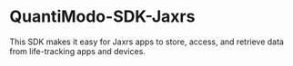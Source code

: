 # QuantiModo-SDK-Jaxrs
This SDK makes it easy for Jaxrs apps to store, access, and retrieve data from life-tracking apps and devices.
